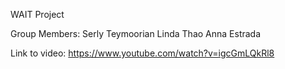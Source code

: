 WAIT Project

Group Members:
Serly Teymoorian 
Linda Thao
Anna Estrada

Link to video:
https://www.youtube.com/watch?v=igcGmLQkRl8
